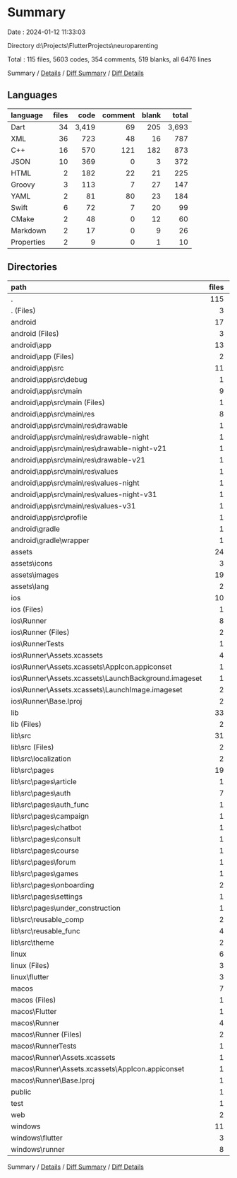 # Summary

Date : 2024-01-12 11:33:03

Directory d:\\Projects\\FlutterProjects\\neuroparenting

Total : 115 files,  5603 codes, 354 comments, 519 blanks, all 6476 lines

Summary / [Details](details.md) / [Diff Summary](diff.md) / [Diff Details](diff-details.md)

## Languages
| language | files | code | comment | blank | total |
| :--- | ---: | ---: | ---: | ---: | ---: |
| Dart | 34 | 3,419 | 69 | 205 | 3,693 |
| XML | 36 | 723 | 48 | 16 | 787 |
| C++ | 16 | 570 | 121 | 182 | 873 |
| JSON | 10 | 369 | 0 | 3 | 372 |
| HTML | 2 | 182 | 22 | 21 | 225 |
| Groovy | 3 | 113 | 7 | 27 | 147 |
| YAML | 2 | 81 | 80 | 23 | 184 |
| Swift | 6 | 72 | 7 | 20 | 99 |
| CMake | 2 | 48 | 0 | 12 | 60 |
| Markdown | 2 | 17 | 0 | 9 | 26 |
| Properties | 2 | 9 | 0 | 1 | 10 |

## Directories
| path | files | code | comment | blank | total |
| :--- | ---: | ---: | ---: | ---: | ---: |
| . | 115 | 5,603 | 354 | 519 | 6,476 |
| . (Files) | 3 | 95 | 80 | 30 | 205 |
| android | 17 | 267 | 53 | 40 | 360 |
| android (Files) | 3 | 59 | 2 | 14 | 75 |
| android\\app | 13 | 203 | 51 | 25 | 279 |
| android\\app (Files) | 2 | 88 | 5 | 13 | 106 |
| android\\app\\src | 11 | 115 | 46 | 12 | 173 |
| android\\app\\src\\debug | 1 | 3 | 4 | 1 | 8 |
| android\\app\\src\\main | 9 | 109 | 38 | 10 | 157 |
| android\\app\\src\\main (Files) | 1 | 17 | 6 | 2 | 25 |
| android\\app\\src\\main\\res | 8 | 92 | 32 | 8 | 132 |
| android\\app\\src\\main\\res\\drawable | 1 | 9 | 0 | 1 | 10 |
| android\\app\\src\\main\\res\\drawable-night | 1 | 9 | 0 | 1 | 10 |
| android\\app\\src\\main\\res\\drawable-night-v21 | 1 | 9 | 0 | 1 | 10 |
| android\\app\\src\\main\\res\\drawable-v21 | 1 | 9 | 0 | 1 | 10 |
| android\\app\\src\\main\\res\\values | 1 | 13 | 9 | 1 | 23 |
| android\\app\\src\\main\\res\\values-night | 1 | 13 | 9 | 1 | 23 |
| android\\app\\src\\main\\res\\values-night-v31 | 1 | 15 | 7 | 1 | 23 |
| android\\app\\src\\main\\res\\values-v31 | 1 | 15 | 7 | 1 | 23 |
| android\\app\\src\\profile | 1 | 3 | 4 | 1 | 8 |
| android\\gradle | 1 | 5 | 0 | 1 | 6 |
| android\\gradle\\wrapper | 1 | 5 | 0 | 1 | 6 |
| assets | 24 | 219 | 0 | 1 | 220 |
| assets\\icons | 3 | 100 | 0 | 1 | 101 |
| assets\\images | 19 | 97 | 0 | 0 | 97 |
| assets\\lang | 2 | 22 | 0 | 0 | 22 |
| ios | 10 | 298 | 4 | 14 | 316 |
| ios (Files) | 1 | 7 | 0 | 0 | 7 |
| ios\\Runner | 8 | 284 | 2 | 10 | 296 |
| ios\\Runner (Files) | 2 | 13 | 0 | 3 | 16 |
| ios\\RunnerTests | 1 | 7 | 2 | 4 | 13 |
| ios\\Runner\\Assets.xcassets | 4 | 203 | 0 | 5 | 208 |
| ios\\Runner\\Assets.xcassets\\AppIcon.appiconset | 1 | 122 | 0 | 1 | 123 |
| ios\\Runner\\Assets.xcassets\\LaunchBackground.imageset | 1 | 22 | 0 | 1 | 23 |
| ios\\Runner\\Assets.xcassets\\LaunchImage.imageset | 2 | 59 | 0 | 3 | 62 |
| ios\\Runner\\Base.lproj | 2 | 68 | 2 | 2 | 72 |
| lib | 33 | 3,405 | 59 | 198 | 3,662 |
| lib (Files) | 2 | 126 | 13 | 16 | 155 |
| lib\\src | 31 | 3,279 | 46 | 182 | 3,507 |
| lib\\src (Files) | 2 | 324 | 4 | 22 | 350 |
| lib\\src\\localization | 2 | 40 | 0 | 14 | 54 |
| lib\\src\\pages | 19 | 2,731 | 41 | 113 | 2,885 |
| lib\\src\\pages\\article | 1 | 484 | 2 | 31 | 517 |
| lib\\src\\pages\\auth | 7 | 1,394 | 23 | 37 | 1,454 |
| lib\\src\\pages\\auth_func | 1 | 0 | 0 | 1 | 1 |
| lib\\src\\pages\\campaign | 1 | 0 | 0 | 1 | 1 |
| lib\\src\\pages\\chatbot | 1 | 0 | 0 | 1 | 1 |
| lib\\src\\pages\\consult | 1 | 0 | 0 | 1 | 1 |
| lib\\src\\pages\\course | 1 | 0 | 0 | 1 | 1 |
| lib\\src\\pages\\forum | 1 | 336 | 4 | 11 | 351 |
| lib\\src\\pages\\games | 1 | 0 | 0 | 1 | 1 |
| lib\\src\\pages\\onboarding | 2 | 199 | 8 | 11 | 218 |
| lib\\src\\pages\\settings | 1 | 195 | 4 | 12 | 211 |
| lib\\src\\pages\\under_construction | 1 | 123 | 0 | 5 | 128 |
| lib\\src\\reusable_comp | 2 | 56 | 0 | 8 | 64 |
| lib\\src\\reusable_func | 4 | 80 | 1 | 17 | 98 |
| lib\\src\\theme | 2 | 48 | 0 | 8 | 56 |
| linux | 6 | 127 | 27 | 44 | 198 |
| linux (Files) | 3 | 86 | 18 | 27 | 131 |
| linux\\flutter | 3 | 41 | 9 | 17 | 67 |
| macos | 7 | 471 | 5 | 15 | 491 |
| macos (Files) | 1 | 7 | 0 | 0 | 7 |
| macos\\Flutter | 1 | 26 | 3 | 4 | 33 |
| macos\\Runner | 4 | 431 | 0 | 7 | 438 |
| macos\\Runner (Files) | 2 | 20 | 0 | 6 | 26 |
| macos\\RunnerTests | 1 | 7 | 2 | 4 | 13 |
| macos\\Runner\\Assets.xcassets | 1 | 68 | 0 | 0 | 68 |
| macos\\Runner\\Assets.xcassets\\AppIcon.appiconset | 1 | 68 | 0 | 0 | 68 |
| macos\\Runner\\Base.lproj | 1 | 343 | 0 | 1 | 344 |
| public | 1 | 79 | 6 | 5 | 90 |
| test | 1 | 14 | 10 | 7 | 31 |
| web | 2 | 138 | 16 | 16 | 170 |
| windows | 11 | 490 | 94 | 149 | 733 |
| windows\\flutter | 3 | 62 | 9 | 17 | 88 |
| windows\\runner | 8 | 428 | 85 | 132 | 645 |

Summary / [Details](details.md) / [Diff Summary](diff.md) / [Diff Details](diff-details.md)